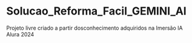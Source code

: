 # Solucao_Reforma_Facil_GEMINI_AI
Projeto livre criado a partir dosconhecimento adquiridos na Imersão IA Alura 2024
